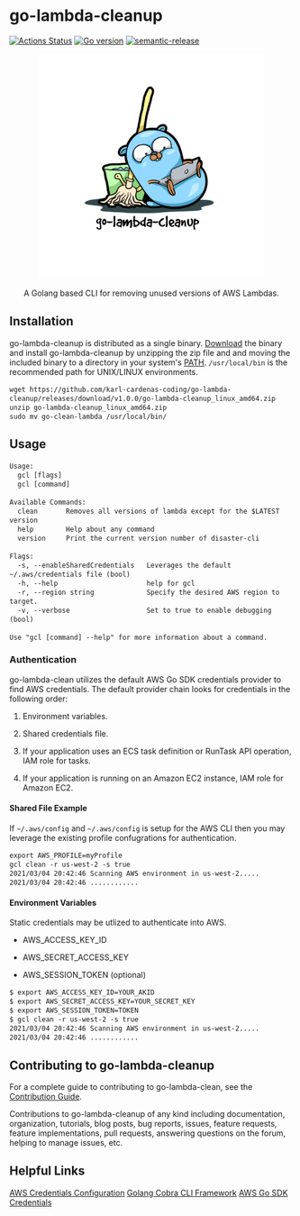 # go-lambda-cleanup
[![Actions Status](https://github.com/karl-cardenas-coding/go-lambda-cleanup/workflows/Go/badge.svg?branch=main)](https://github.com/karl-cardenas-coding/go-lambda-cleanup/actions?branch=main)
[![Go version](https://img.shields.io/github/go-mod/go-version/karl-cardenas-coding/go-lambda-cleanup)](https://golang.org/dl/)
[![semantic-release](https://img.shields.io/badge/%20%20%F0%9F%93%A6%F0%9F%9A%80-semantic--release-e10079.svg)](https://github.com/semantic-release/semantic-release)

<p align="center">
  <img src="/static/logo.jpg" alt="drawing" width="400"/>
</p>

<p align="center">A  Golang based CLI for removing unused versions of AWS Lambdas. </p>

## Installation
go-lambda-cleanup is distributed as a single binary. [Download](https://github.com/karl-cardenas-coding/go-lambda-cleanup/releases) the binary and install go-lambda-cleanup by unzipping the zip file and and moving the included binary to a directory in your system's [PATH](https://superuser.com/questions/284342/what-are-path-and-other-environment-variables-and-how-can-i-set-or-use-them). `/usr/local/bin` is the recommended path for UNIX/LINUX environments. 

```shell
wget https://github.com/karl-cardenas-coding/go-lambda-cleanup/releases/download/v1.0.0/go-lambda-cleanup_linux_amd64.zip
unzip go-lambda-cleanup_linux_amd64.zip 
sudo mv go-clean-lambda /usr/local/bin/
```

## Usage

```shell
Usage:
  gcl [flags]
  gcl [command]

Available Commands:
  clean       Removes all versions of lambda except for the $LATEST version
  help        Help about any command
  version     Print the current version number of disaster-cli

Flags:
  -s, --enableSharedCredentials   Leverages the default ~/.aws/credentials file (bool)
  -h, --help                      help for gcl
  -r, --region string             Specify the desired AWS region to target.
  -v, --verbose                   Set to true to enable debugging (bool)

Use "gcl [command] --help" for more information about a command.
```

### Authentication
go-lambda-clean utilizes the default AWS Go SDK credentials provider to find AWS credentials. The default provider chain looks for credentials in the following order:

1. Environment variables.

2. Shared credentials file.

3. If your application uses an ECS task definition or RunTask API operation, IAM role for tasks.

4. If your application is running on an Amazon EC2 instance, IAM role for Amazon EC2.

#### Shared File Example
If `~/.aws/config` and `~/.aws/config` is setup for the AWS CLI then you may leverage the existing profile confugrations for authentication.
```shell
export AWS_PROFILE=myProfile
gcl clean -r us-west-2 -s true
2021/03/04 20:42:46 Scanning AWS environment in us-west-2.....
2021/03/04 20:42:46 ............
```
#### Environment Variables
Static credentials may be utlized to authenticate into AWS.
* AWS_ACCESS_KEY_ID

* AWS_SECRET_ACCESS_KEY

* AWS_SESSION_TOKEN (optional)
```shell
$ export AWS_ACCESS_KEY_ID=YOUR_AKID
$ export AWS_SECRET_ACCESS_KEY=YOUR_SECRET_KEY
$ export AWS_SESSION_TOKEN=TOKEN
$ gcl clean -r us-west-2 -s true
2021/03/04 20:42:46 Scanning AWS environment in us-west-2.....
2021/03/04 20:42:46 ............
```

## Contributing to go-lambda-cleanup

For a complete guide to contributing to go-lambda-clean, see the [Contribution Guide](CONTRIBUTING.md).

Contributions to go-lambda-cleanup of any kind including documentation, organization, tutorials, blog posts, bug reports, issues, feature requests, feature implementations, pull requests, answering questions on the forum, helping to manage issues, etc.


## Helpful Links
[AWS Credentials Configuration](https://docs.aws.amazon.com/cli/latest/userguide/cli-configure-files.html)
[Golang Cobra CLI Framework](https://github.com/spf13/cobra)
[AWS Go SDK Credentials](https://docs.aws.amazon.com/sdk-for-go/v1/developer-guide/configuring-sdk.html)
